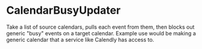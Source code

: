 # CalendarBusyUpdater
Take a list of source calendars, pulls each event from them, then blocks out generic "busy" events on a target calendar. Example use would be making a generic calendar that a service like Calendly has access to. 
